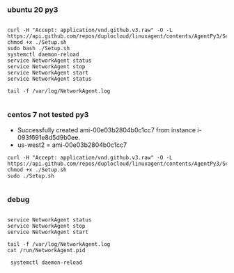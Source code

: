 

### ubuntu 20 py3 
```

curl -H "Accept: application/vnd.github.v3.raw" -O -L https://api.github.com/repos/duplocloud/linuxagent/contents/AgentPy3/Setup.sh
chmod +x ./Setup.sh
sudo bash ./Setup.sh
systemctl daemon-reload
service NetworkAgent status
service NetworkAgent stop
service NetworkAgent start
service NetworkAgent status

tail -f /var/log/NetworkAgent.log
 

```
### centos 7 not tested py3
* Successfully created ami-00e03b2804b0c1cc7 from instance i-093f691e8d5d9b0ee.
* us-west2 =  ami-00e03b2804b0c1cc7 
```
curl -H "Accept: application/vnd.github.v3.raw" -O -L https://api.github.com/repos/duplocloud/linuxagent/contents/AgentPy3/Setup.sh
chmod +x ./Setup.sh
sudo ./Setup.sh
 

```

### debug

``` 

service NetworkAgent status
service NetworkAgent stop
service NetworkAgent start

tail -f /var/log/NetworkAgent.log
cat /run/NetworkAgent.pid

 systemctl daemon-reload


```